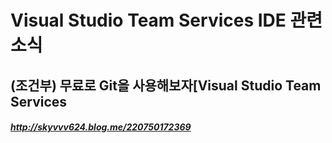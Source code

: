 # Visual Studio Team Services IDE 관련 소식
## (조건부) 무료로 Git을 사용해보자[Visual Studio Team Services
##### http://skyvvv624.blog.me/220750172369